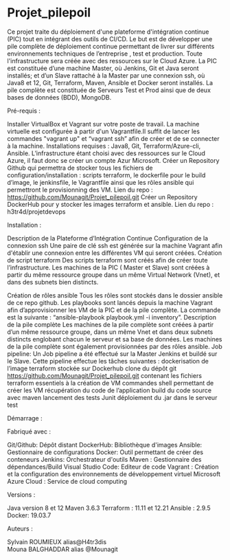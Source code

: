 # Projet_pilepoil

Ce projet traite du déploiement d'une plateforme d'intégration continue (PIC) tout en intégrant des outils de CI/CD. Le but est de développer une pile complète de déploiement continue permettant de livrer sur différents environnements techniques de l’entreprise , test et production.
Toute l'infrastructure sera créée avec des ressources sur le Cloud Azure.
La PIC est constituée d’une machine Master, où Jenkins, Git et Java seront installés; et d’un Slave rattaché à la Master par une connexion ssh, où Java8 et 12, Git, Terraform, Maven, Ansible et Docker seront installés.
La pile complète est constituée de Serveurs Test et Prod ainsi que de deux bases de données (BDD), MongoDB.

Pré-requis :

Installer VirtualBox et Vagrant sur votre poste de travail. La machine virtuelle est configurée à partir d'un Vagrantfile.Il suffit de lancer les commandes "vagrant up" et “vagrant ssh” afin de créer et de se connecter à la machine.
Installations requises : Java8, Git, Terraform/Azure-cli, Ansible.
L’infrastructure étant choisi avec des ressources sur le Cloud Azure, il faut donc se créer un compte Azur Microsoft.
Créer un Repository Github qui permettra de stocker tous les fichiers de configuration/installation : scripts terraform, le dockerfile pour le build d’image, le jenkinsfile, le Vagrantfile ainsi que les rôles ansible qui permettront le provisionning des VM. Lien du repo : https://github.com/Mounagit/Projet_pilepoil.git
Créer un Repository DockerHub pour y stocker les images terraform et ansible. Lien du repo : h3tr4d/projetdevops

Installation :

Description de la Plateforme d’Intégration Continue
Configuration de la connexion ssh
Une paire de clé ssh est générée sur la machine Vagrant afin d'établir une connexion entre les différentes VM qui seront créées.
Création de script terraform
Des scripts terraform sont créés afin de créer toute l’infrastructure. Les machines de la PIC ( Master et Slave) sont créées à partir du même ressource groupe dans un même Virtual Network (Vnet), et dans des subnets bien distincts. 

Création de rôles ansible
Tous les rôles sont stockés dans le dossier ansible de ce repo github. Les playbooks sont lancés depuis la machine Vagrant afin d’approvisionner les VM de la PIC et de la pile complète. La commande est la suivante : “ansible-playbook playbook.yml -i inventory”.
Description de la pile complète
Les machines de la pile complète sont créées à partir d’un même ressource groupe, dans un même Vnet et dans deux subnets distincts englobant chacun le serveur et sa base de données.  Les machines de la pile complète sont également provisionnées par des rôles ansible.
Job pipeline: 
Un Job pipeline a été effectué sur la Master Jenkins et buildé sur le Slave. Cette pipeline effectue les tâches suivantes :
dockerisation de l’image terraform stockée sur Dockerhub
clone du dépôt git https://github.com/Mounagit/Projet_pilepoil.git contenant les fichiers terraform essentiels à la création de VM
commandes shell permettant de créer les VM 
récupération du code de l’application
build du code source avec maven 
lancement des tests Junit
déploiement du .jar dans le serveur test

Démarrage :

Fabriqué avec :

Git/Github: Dépôt distant
DockerHub: Bibliothèque d'images
Ansible: Gestionnaire de configurations
Docker: Outil permettant de créer des conteneurs
Jenkins: Orchestrateur d'outils
Maven : Gestionnaire des dépendances/Build
Visual Studio Code: Editeur de code
Vagrant : Création et la configuration des environnements de développement virtuel
Microsoft Azure Cloud : Service de cloud computing 

Versions :

Java version 8 et 12
Maven 3.6.3
Terraform : 11.11 et 12.21
Ansible : 2.9.5
Docker: 19.03.7

Auteurs :

Sylvain ROUMIEUX alias@H4tr3dis   
Mouna BALGHADDAR alias @Mounagit
